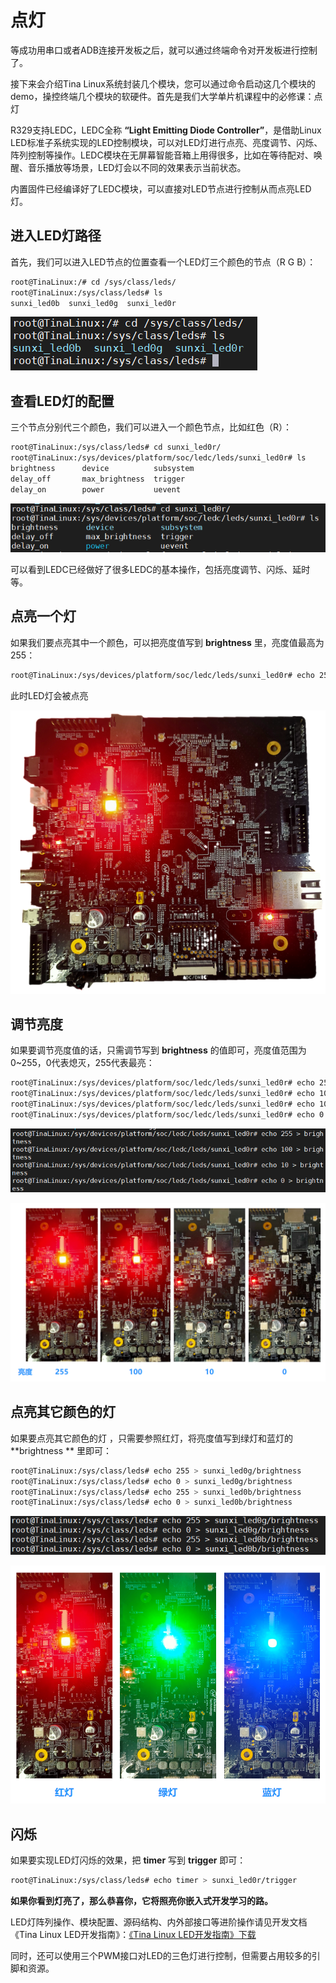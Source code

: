 

# 点灯

等成功用串口或者ADB连接开发板之后，就可以通过终端命令对开发板进行控制了。

接下来会介绍Tina Linux系统封装几个模块，您可以通过命令启动这几个模块的demo，操控终端几个模块的软硬件。首先是我们大学单片机课程中的必修课：点灯

R329支持LEDC，LEDC全称 **“Light Emitting Diode Controller”**，是借助Linux LED标准子系统实现的LED控制模块，可以对LED灯进行点亮、亮度调节、闪烁、阵列控制等操作。LEDC模块在无屏幕智能音箱上用得很多，比如在等待配对、唤醒、音乐播放等场景，LED灯会以不同的效果表示当前状态。

内置固件已经编译好了LEDC模块，可以直接对LED节点进行控制从而点亮LED灯。

## 进入LED灯路径

首先，我们可以进入LED节点的位置查看一个LED灯三个颜色的节点（R G B）：

```bash
root@TinaLinux:/# cd /sys/class/leds/
root@TinaLinux:/sys/class/leds# ls
sunxi_led0b  sunxi_led0g  sunxi_led0r
```

![image-20210108100703719](../assets/img/image-20210108100703719.png)

## 查看LED灯的配置

三个节点分别代三个颜色，我们可以进入一个颜色节点，比如红色（R）：

```bash
root@TinaLinux:/sys/class/leds# cd sunxi_led0r/
root@TinaLinux:/sys/devices/platform/soc/ledc/leds/sunxi_led0r# ls
brightness      device          subsystem
delay_off       max_brightness  trigger
delay_on        power           uevent
```

![image-20210108102644309](../assets/img/image-20210108102644309.png)

可以看到LEDC已经做好了很多LEDC的基本操作，包括亮度调节、闪烁、延时等。

## 点亮一个灯

如果我们要点亮其中一个颜色，可以把亮度值写到 **brightness** 里，亮度值最高为255：

```bash
root@TinaLinux:/sys/devices/platform/soc/ledc/leds/sunxi_led0r# echo 255 > brightness
```

此时LED灯会被点亮

![image-20210108135142385](../assets/img/image-20210108135142385.png)

## 调节亮度

如果要调节亮度值的话，只需调节写到 **brightness** 的值即可，亮度值范围为0~255，0代表熄灭，255代表最亮：

```bash
root@TinaLinux:/sys/devices/platform/soc/ledc/leds/sunxi_led0r# echo 255 > brightness
root@TinaLinux:/sys/devices/platform/soc/ledc/leds/sunxi_led0r# echo 100 > brightness
root@TinaLinux:/sys/devices/platform/soc/ledc/leds/sunxi_led0r# echo 10 > brightness
root@TinaLinux:/sys/devices/platform/soc/ledc/leds/sunxi_led0r# echo 0 > brightness
```

![image-20210108110804554](../assets/img/image-20210108110804554.png)

![image-20210108140036160](../assets/img/image-20210108140036160.png)

## 点亮其它颜色的灯

如果要点亮其它颜色的灯 ，只需要参照红灯，将亮度值写到绿灯和蓝灯的 **brightness ** 里即可：

````bash
root@TinaLinux:/sys/class/leds# echo 255 > sunxi_led0g/brightness
root@TinaLinux:/sys/class/leds# echo 0 > sunxi_led0g/brightness
root@TinaLinux:/sys/class/leds# echo 255 > sunxi_led0b/brightness
root@TinaLinux:/sys/class/leds# echo 0 > sunxi_led0b/brightness
````



![image-20210108112821449](../assets/img/image-20210108112821449.png)

![image-20210108140312131](../assets/img/image-20210108140312131.png)

## 闪烁

如果要实现LED灯闪烁的效果，把 **timer** 写到 **trigger** 即可：

```bash
root@TinaLinux:/sys/class/leds# echo timer > sunxi_led0r/trigger
```



**如果你看到灯亮了，那么恭喜你，它将照亮你嵌入式开发学习的路。**



LED灯阵列操作、模块配置、源码结构、内外部接口等进阶操作请见开发文档《Tina Linux LED开发指南》：[《Tina Linux LED开发指南》下载](http://netstorage.allwinnertech.com:5000/sharing/NMoYOnCrI)

同时，还可以使用三个PWM接口对LED的三色灯进行控制，但需要占用较多的引脚和资源。